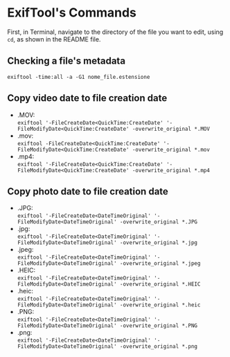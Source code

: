 # ExifTool's Commands
First, in Terminal, navigate to the directory of the file you want to edit, using `cd`, as shown in the README file.

## Checking a file's metadata
`exiftool -time:all -a -G1 nome_file.estensione`

## Copy video date to file creation date
- .MOV:  
`exiftool '-FileCreateDate<QuickTime:CreateDate' '-FileModifyDate<QuickTime:CreateDate' -overwrite_original *.MOV`
- .mov:  
`exiftool -FileCreateDate<QuickTime:CreateDate' '-FileModifyDate<QuickTime:CreateDate' -overwrite_original *.mov`
- .mp4:  
`exiftool '-FileCreateDate<QuickTime:CreateDate' '-FileModifyDate<QuickTime:CreateDate' -overwrite_original *.mp4`

## Copy photo date to file creation date
- .JPG:  
`exiftool '-FileCreateDate<DateTimeOriginal' '-FileModifyDate<DateTimeOriginal' -overwrite_original *.JPG`
- .jpg:  
`exiftool '-FileCreateDate<DateTimeOriginal' '-FileModifyDate<DateTimeOriginal' -overwrite_original *.jpg`
- .jpeg:  
`exiftool '-FileCreateDate<DateTimeOriginal' '-FileModifyDate<DateTimeOriginal' -overwrite_original *.jpeg`
- .HEIC:  
`exiftool '-FileCreateDate<DateTimeOriginal' '-FileModifyDate<DateTimeOriginal' -overwrite_original *.HEIC`
- .heic:  
`exiftool '-FileCreateDate<DateTimeOriginal' '-FileModifyDate<DateTimeOriginal' -overwrite_original *.heic`
- .PNG:  
`exiftool '-FileCreateDate<DateTimeOriginal' '-FileModifyDate<DateTimeOriginal' -overwrite_original *.PNG`
- .png:  
`exiftool '-FileCreateDate<DateTimeOriginal' '-FileModifyDate<DateTimeOriginal' -overwrite_original *.png`
